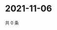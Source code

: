 # 2021-11-06

共 0 条

<!-- BEGIN WEIBO -->
<!-- 最后更新时间 Sat Nov 06 2021 21:18:42 GMT+0800 (China Standard Time) -->

<!-- END WEIBO -->

